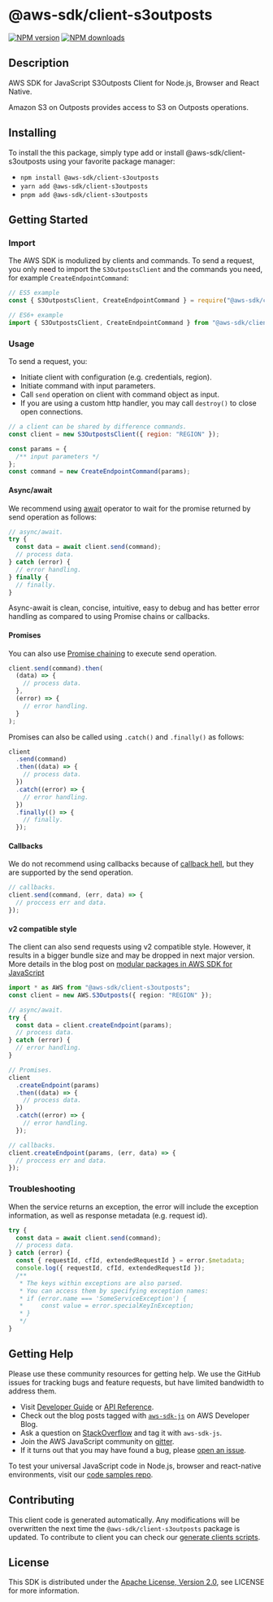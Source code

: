 # @aws-sdk/client-s3outposts

[![NPM version](https://img.shields.io/npm/v/@aws-sdk/client-s3outposts/latest.svg)](https://www.npmjs.com/package/@aws-sdk/client-s3outposts)
[![NPM downloads](https://img.shields.io/npm/dm/@aws-sdk/client-s3outposts.svg)](https://www.npmjs.com/package/@aws-sdk/client-s3outposts)

## Description

AWS SDK for JavaScript S3Outposts Client for Node.js, Browser and React Native.

<p>Amazon S3 on Outposts provides access to S3 on Outposts operations.</p>

## Installing

To install the this package, simply type add or install @aws-sdk/client-s3outposts
using your favorite package manager:

- `npm install @aws-sdk/client-s3outposts`
- `yarn add @aws-sdk/client-s3outposts`
- `pnpm add @aws-sdk/client-s3outposts`

## Getting Started

### Import

The AWS SDK is modulized by clients and commands.
To send a request, you only need to import the `S3OutpostsClient` and
the commands you need, for example `CreateEndpointCommand`:

```js
// ES5 example
const { S3OutpostsClient, CreateEndpointCommand } = require("@aws-sdk/client-s3outposts");
```

```ts
// ES6+ example
import { S3OutpostsClient, CreateEndpointCommand } from "@aws-sdk/client-s3outposts";
```

### Usage

To send a request, you:

- Initiate client with configuration (e.g. credentials, region).
- Initiate command with input parameters.
- Call `send` operation on client with command object as input.
- If you are using a custom http handler, you may call `destroy()` to close open connections.

```js
// a client can be shared by difference commands.
const client = new S3OutpostsClient({ region: "REGION" });

const params = {
  /** input parameters */
};
const command = new CreateEndpointCommand(params);
```

#### Async/await

We recommend using [await](https://developer.mozilla.org/en-US/docs/Web/JavaScript/Reference/Operators/await)
operator to wait for the promise returned by send operation as follows:

```js
// async/await.
try {
  const data = await client.send(command);
  // process data.
} catch (error) {
  // error handling.
} finally {
  // finally.
}
```

Async-await is clean, concise, intuitive, easy to debug and has better error handling
as compared to using Promise chains or callbacks.

#### Promises

You can also use [Promise chaining](https://developer.mozilla.org/en-US/docs/Web/JavaScript/Guide/Using_promises#chaining)
to execute send operation.

```js
client.send(command).then(
  (data) => {
    // process data.
  },
  (error) => {
    // error handling.
  }
);
```

Promises can also be called using `.catch()` and `.finally()` as follows:

```js
client
  .send(command)
  .then((data) => {
    // process data.
  })
  .catch((error) => {
    // error handling.
  })
  .finally(() => {
    // finally.
  });
```

#### Callbacks

We do not recommend using callbacks because of [callback hell](http://callbackhell.com/),
but they are supported by the send operation.

```js
// callbacks.
client.send(command, (err, data) => {
  // proccess err and data.
});
```

#### v2 compatible style

The client can also send requests using v2 compatible style.
However, it results in a bigger bundle size and may be dropped in next major version. More details in the blog post
on [modular packages in AWS SDK for JavaScript](https://aws.amazon.com/blogs/developer/modular-packages-in-aws-sdk-for-javascript/)

```ts
import * as AWS from "@aws-sdk/client-s3outposts";
const client = new AWS.S3Outposts({ region: "REGION" });

// async/await.
try {
  const data = client.createEndpoint(params);
  // process data.
} catch (error) {
  // error handling.
}

// Promises.
client
  .createEndpoint(params)
  .then((data) => {
    // process data.
  })
  .catch((error) => {
    // error handling.
  });

// callbacks.
client.createEndpoint(params, (err, data) => {
  // proccess err and data.
});
```

### Troubleshooting

When the service returns an exception, the error will include the exception information,
as well as response metadata (e.g. request id).

```js
try {
  const data = await client.send(command);
  // process data.
} catch (error) {
  const { requestId, cfId, extendedRequestId } = error.$metadata;
  console.log({ requestId, cfId, extendedRequestId });
  /**
   * The keys within exceptions are also parsed.
   * You can access them by specifying exception names:
   * if (error.name === 'SomeServiceException') {
   *     const value = error.specialKeyInException;
   * }
   */
}
```

## Getting Help

Please use these community resources for getting help.
We use the GitHub issues for tracking bugs and feature requests, but have limited bandwidth to address them.

- Visit [Developer Guide](https://docs.aws.amazon.com/sdk-for-javascript/v3/developer-guide/welcome.html)
  or [API Reference](https://docs.aws.amazon.com/AWSJavaScriptSDK/v3/latest/index.html).
- Check out the blog posts tagged with [`aws-sdk-js`](https://aws.amazon.com/blogs/developer/tag/aws-sdk-js/)
  on AWS Developer Blog.
- Ask a question on [StackOverflow](https://stackoverflow.com/questions/tagged/aws-sdk-js) and tag it with `aws-sdk-js`.
- Join the AWS JavaScript community on [gitter](https://gitter.im/aws/aws-sdk-js-v3).
- If it turns out that you may have found a bug, please [open an issue](https://github.com/aws/aws-sdk-js-v3/issues/new/choose).

To test your universal JavaScript code in Node.js, browser and react-native environments,
visit our [code samples repo](https://github.com/aws-samples/aws-sdk-js-tests).

## Contributing

This client code is generated automatically. Any modifications will be overwritten the next time the `@aws-sdk/client-s3outposts` package is updated.
To contribute to client you can check our [generate clients scripts](https://github.com/aws/aws-sdk-js-v3/tree/master/scripts/generate-clients).

## License

This SDK is distributed under the
[Apache License, Version 2.0](http://www.apache.org/licenses/LICENSE-2.0),
see LICENSE for more information.
